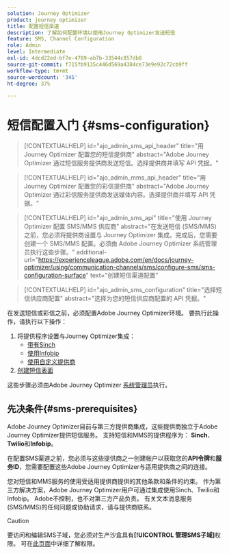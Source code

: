 ```yaml
---
solution: Journey Optimizer
product: journey optimizer
title: 配置短信渠道
description: 了解如何配置环境以使用Journey Optimizer发送短信
feature: SMS, Channel Configuration
role: Admin
level: Intermediate
exl-id: 4dcd22ed-bf7e-4789-ab7b-33544c857db8
source-git-commit: f715fb9135c446d569a4384ce73e9e92c72cb9ff
workflow-type: tm+mt
source-wordcount: '345'
ht-degree: 37%

---
```


# 短信配置入门 {#sms-configuration}

>[!CONTEXTUALHELP]
>id="ajo_admin_sms_api_header"
>title="用 Journey Optimizer 配置您的短信提供商"
>abstract="Adobe Journey Optimizer 通过短信服务提供商发送短信。选择提供商并填写 API 凭据。"

>[!CONTEXTUALHELP]
>id="ajo_admin_mms_api_header"
>title="用 Journey Optimizer 配置您的彩信提供商"
>abstract="Adobe Journey Optimizer 通过彩信服务提供商发送媒体内容。选择提供商并填写 API 凭据。"

>[!CONTEXTUALHELP]
>id="ajo_admin_sms_api"
>title="使用 Journey Optimizer 配置 SMS/MMS 供应商"
>abstract="在发送短信 (SMS/MMS) 之前，您必须将提供商设置与 Journey Optimizer 集成。完成后，您需要创建一个 SMS/MMS 配置。必须由 Adobe Journey Optimizer 系统管理员执行这些步骤。"
>additional-url="https://experienceleague.adobe.com/en/docs/journey-optimizer/using/communication-channels/sms/configure-sms/sms-configuration-surface" text="创建短信渠道配置"

>[!CONTEXTUALHELP]
>id="ajo_admin_sms_configuration"
>title="选择短信供应商配置"
>abstract="选择为您的短信供应商配置的 API 凭据。"

在发送短信或彩信之前，必须配置Adobe Journey Optimizer环境。 要执行此操作，请执行以下操作：

1. 将提供程序设置与Journey Optimizer集成：
   * [带有Sinch](sms-configuration-sinch.md)
   * [使用Infobip](sms-configuration-infobip.md)
   * [使用自定义提供商](sms-configuration-custom.md)
1. [创建短信表面](sms-configuration-surface.md)

这些步骤必须由Adobe Journey Optimizer [系统管理员](../start/path/administrator.md)执行。

## 先决条件{#sms-prerequisites}

Adobe Journey Optimizer目前与第三方提供商集成，这些提供商独立于Adobe Journey Optimizer提供短信服务。 支持短信和MMS的提供程序为： **Sinch**、**Twilio**&#x200B;和&#x200B;**Infobip**。

在配置SMS渠道之前，您必须与这些提供商之一创建帐户以获取您的&#x200B;**API令牌**&#x200B;和&#x200B;**服务ID**，您需要配置这些Adobe Journey Optimizer与适用提供商之间的连接。

您对短信和MMS服务的使用受适用提供商提供的其他条款和条件的约束。 作为第三方解决方案，Adobe Journey Optimizer用户可通过集成使用Sinch、Twilio和Infobip。 Adobe不控制，也不对第三方产品负责。 有关文本消息服务(SMS/MMS)的任何问题或协助请求，请与提供商联系。

>[!CAUTION]
>
>要访问和编辑SMS子域，您必须对生产沙盒具有&#x200B;**[!UICONTROL 管理SMS子域]**&#x200B;权限。 可在[此页面](../administration/high-low-permissions.md#administration-permissions)中详细了解权限。
>

